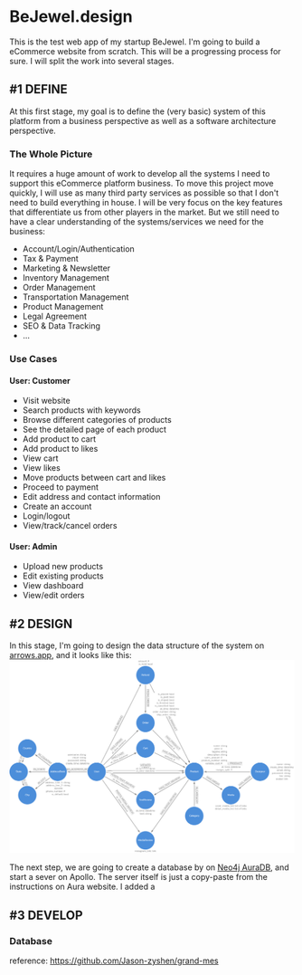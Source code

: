 # BeJewel.design

This is the test web app of my startup BeJewel. I'm going to build a eCommerce website from scratch. This will be a progressing process for sure. I will split the work into several stages.

## #1 DEFINE

At this first stage, my goal is to define the (very basic) system of this platform from a business perspective as well as a software architecture perspective.

### The Whole Picture

It requires a huge amount of work to develop all the systems I need to support this eCommerce platform business. To move this project move quickly, I will use as many third party services as possible so that I don't need to build everything in house. I will be very focus on the key features that differentiate us from other players in the market. But we still need to have a clear understanding of the systems/services we need for the business:

- Account/Login/Authentication
- Tax & Payment
- Marketing & Newsletter
- Inventory Management
- Order Management
- Transportation Management
- Product Management
- Legal Agreement
- SEO & Data Tracking
- ...

### Use Cases

#### User: Customer

- Visit website
- Search products with keywords
- Browse different categories of products
- See the detailed page of each product
- Add product to cart
- Add product to likes
- View cart
- View likes
- Move products between cart and likes
- Proceed to payment
- Edit address and contact information
- Create an account
- Login/logout
- View/track/cancel orders

#### User: Admin

- Upload new products
- Edit existing products
- View dashboard
- View/edit orders

## #2 DESIGN

In this stage, I'm going to design the data structure of the system on [arrows.app](https://arrows.app/#/googledrive/ids=1WEcj3gSbti6DKPE3BMByYuCvrk4o-wDN), and it looks like this:
![Data Structure](Data%20Structure.png)

The next step, we are going to create a database by on [Neo4j AuraDB](https://console.neo4j.io/), and start a sever on Apollo. The server itself is just a copy-paste from the instructions on Aura website. I added a  

## #3 DEVELOP

### Database

reference: https://github.com/Jason-zyshen/grand-mes

